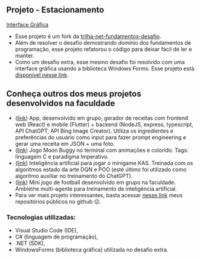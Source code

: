 ## Projeto - Estacionamento

[Interface Gráfica](https://github.com/VictorG-028/Decola-Tech-2024/tree/master/images/EstacionamentoGUI_image.png)

- Esse projeto é um fork da [trilha-net-fundamentos-desafio](https://github.com/digitalinnovationone/trilha-net-fundamentos-desafio). 
- Além de resolver o desafio demostrando domínio dos fundamentos de programação, esse projeto refatorou o código para deixar fácil de ler e manter. 
- Como um desafio extra, esse mesmo desafio foi resolvido com uma interface gráfica usando a biblioteca Windows Forms. Esse projeto está [disponível nesse link](https://github.com/VictorG-028/Decola-Tech-2024/tree/master/EstacionamentoGUI/learning-CSharp-ui).

## Conheça outros dos meus projetos desenvolvidos na faculdade

- ([link](https://github.com/VictorG-028/ChefHub)) App, desenvolvido em grupo, gerador de receitas com frontend web (React) e mobile (Flutter) + backend (NodeJS, express, typescript, API ChatGPT, API Bing Image Creator). Utiliza os ingredientes e preferências do usuário como input para fazer prompt engineering e gerar uma receita em JSON + uma foto.
- ([link](https://github.com/VictorG-028/Projeto-de-LPI-Moon-Buggy)) Jogo Moon Buggy no terminal com animações e colorido. Tags: linguagem C e paradigma Imperativo.
- ([link](https://github.com/VictorG-028/Training-AI-in-KAS-env)) Inteligência artificial para jogar o minigame KAS. Treinada com os algoritmos estado da arte DQN e POO (esté último foi utilizado como algoritmo auxiliar no treinamento do ChatGPT).
- ([link](https://github.com/HenriqueSabino/gym_soccer_env)) Mini jogo de football desenvolvido em grupo na faculdade. Ambietne multi-agente para treinamento de inteligência artificial.
- Para ver mais projeto interessantes, basta acessar [nesse link](https://github.com/VictorG-028?tab=repositories) meus repositórios públicos no github 😉.

### Tecnologias utilizadas: 
- Visual Studio Code (IDE), 
- C# (linguagem de programação), 
- .NET (SDK), 
- WindowsForms (biblioteca gráfica) utilizada no desafio extra.
